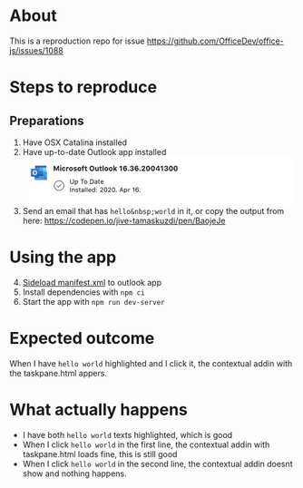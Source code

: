 # About

This is a reproduction repo for issue https://github.com/OfficeDev/office-js/issues/1088

# Steps to reproduce

## Preparations
1) Have OSX Catalina installed
2) Have up-to-date Outlook app installed
![Image of outlook version](outlookversion.png)
4) Send an email that has `hello&nbsp;world` in it, or copy the output from here: https://codepen.io/jive-tamaskuzdi/pen/BaojeJe

# Using the app
4) [Sideload manifest.xml](https://docs.microsoft.com/en-us/office/dev/add-ins/outlook/sideload-outlook-add-ins-for-testing) to outlook app 
5) Install dependencies with `npm ci`
6) Start the app with `npm run dev-server`

# Expected outcome
When I have `hello world` highlighted and I click it, the contextual addin with the taskpane.html appers.

# What actually happens
- I have both `hello world` texts highlighted, which is good
- When I click `hello world` in the first line, the contextual addin with taskpane.html loads fine, this is still good
- When I click `hello world` in the second line, the contextual addin doesnt show and nothing happens.